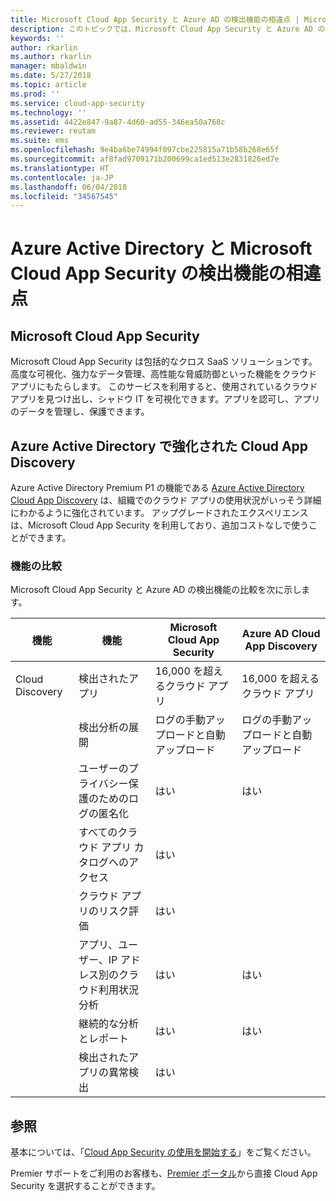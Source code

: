 ```yaml
---
title: Microsoft Cloud App Security と Azure AD の検出機能の相違点 | Microsoft ドキュメント
description: このトピックでは、Microsoft Cloud App Security と Azure AD の検出機能の相違点について説明します。
keywords: ''
author: rkarlin
ms.author: rkarlin
manager: mbaldwin
ms.date: 5/27/2018
ms.topic: article
ms.prod: ''
ms.service: cloud-app-security
ms.technology: ''
ms.assetid: 4422e847-9a87-4d60-ad55-346ea50a768c
ms.reviewer: reutam
ms.suite: ems
ms.openlocfilehash: 9e4ba6be74994f097cbe225815a71b58b268e65f
ms.sourcegitcommit: af8fad9709171b200699ca1ed513e2831826ed7e
ms.translationtype: HT
ms.contentlocale: ja-JP
ms.lasthandoff: 06/04/2018
ms.locfileid: "34567545"
---
```

# <a name="what-are-the-differences-discovery-capabilities-in-azure-active-directory-and-microsoft-cloud-app-security"></a>Azure Active Directory と Microsoft Cloud App Security の検出機能の相違点

## <a name="microsoft-cloud-app-security"></a>Microsoft Cloud App Security 

Microsoft Cloud App Security は包括的なクロス SaaS ソリューションです。高度な可視化、強力なデータ管理、高性能な脅威防御といった機能をクラウド アプリにもたらします。 このサービスを利用すると、使用されているクラウド アプリを見つけ出し、シャドウ IT を可視化できます。アプリを認可し、アプリのデータを管理し、保護できます。 

## <a name="enhanced-cloud-app-discovery-in-azure-active-directory"></a>Azure Active Directory で強化された Cloud App Discovery

Azure Active Directory Premium P1 の機能である [Azure Active Directory Cloud App Discovery](https://aka.ms/caddocsnew) は、組織でのクラウド アプリの使用状況がいっそう詳細にわかるように強化されています。 アップグレードされたエクスペリエンスは、Microsoft Cloud App Security を利用しており、追加コストなしで使うことができます。 

### <a name="feature-comparison"></a>機能の比較

Microsoft Cloud App Security と Azure AD の検出機能の比較を次に示します。

|機能|機能|Microsoft Cloud App Security|Azure AD Cloud App Discovery|
|----|----|----|----|
|Cloud Discovery|検出されたアプリ|16,000 を超えるクラウド アプリ|16,000 を超えるクラウド アプリ|
||検出分析の展開|ログの手動アップロードと自動アップロード|ログの手動アップロードと自動アップロード|
||ユーザーのプライバシー保護のためのログの匿名化|はい|はい|
||すべてのクラウド アプリ カタログへのアクセス|はい||
||クラウド アプリのリスク評価|はい||
||アプリ、ユーザー、IP アドレス別のクラウド利用状況分析|はい|はい|
||継続的な分析とレポート|はい|はい|
||検出されたアプリの異常検出|はい||

## <a name="see-also"></a>参照  

基本については、「[Cloud App Security の使用を開始する](getting-started-with-cloud-app-security.md)」をご覧ください。    

Premier サポートをご利用のお客様も、[Premier ポータル](https://premier.microsoft.com/)から直接 Cloud App Security を選択することができます。   
